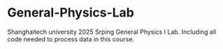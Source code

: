 # General-Physics-Lab
Shanghaitech university 2025 Srping General Physics I Lab. Including all code needed to process data in this course.
